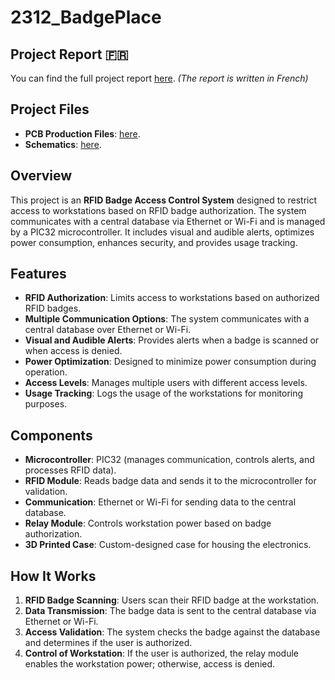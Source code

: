 # 2312_BadgePlace

## Project Report 🇫🇷
You can find the full project report [here](./doc/rapport/Rendu%20final/2312_BadgePlace_RapportComplet.pdf). *(The report is written in French)*

## Project Files
- **PCB Production Files**: [here](./doc/rapport/Rendu%20final/2312_BadgePlace_Fabrication.pdf).
- **Schematics**: [here](./doc/rapport/Rendu%20final/2312_BadgePlace_Schematiques.pdf).

## Overview
This project is an **RFID Badge Access Control System** designed to restrict access to workstations based on RFID badge authorization. The system communicates with a central database via Ethernet or Wi-Fi and is managed by a PIC32 microcontroller. It includes visual and audible alerts, optimizes power consumption, enhances security, and provides usage tracking.

## Features
- **RFID Authorization**: Limits access to workstations based on authorized RFID badges.
- **Multiple Communication Options**: The system communicates with a central database over Ethernet or Wi-Fi.
- **Visual and Audible Alerts**: Provides alerts when a badge is scanned or when access is denied.
- **Power Optimization**: Designed to minimize power consumption during operation.
- **Access Levels**: Manages multiple users with different access levels.
- **Usage Tracking**: Logs the usage of the workstations for monitoring purposes.

## Components
- **Microcontroller**: PIC32 (manages communication, controls alerts, and processes RFID data).
- **RFID Module**: Reads badge data and sends it to the microcontroller for validation.
- **Communication**: Ethernet or Wi-Fi for sending data to the central database.
- **Relay Module**: Controls workstation power based on badge authorization.
- **3D Printed Case**: Custom-designed case for housing the electronics.

## How It Works
1. **RFID Badge Scanning**: Users scan their RFID badge at the workstation.
2. **Data Transmission**: The badge data is sent to the central database via Ethernet or Wi-Fi.
3. **Access Validation**: The system checks the badge against the database and determines if the user is authorized.
4. **Control of Workstation**: If the user is authorized, the relay module enables the workstation power; otherwise, access is denied.
